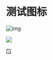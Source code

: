 # 测试图标


![img](https://github.githubassets.com/images/icons/emoji/unicode/1fa9f.png?v8)


<img src="https://github.githubassets.com/images/icons/emoji/unicode/1fa9f.png?v8" />

:window:
